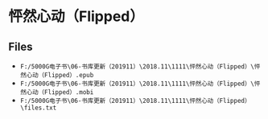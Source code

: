 # 怦然心动（Flipped）

## Files

- `F:/5000G电子书\06-书库更新（201911）\2018.11\1111\怦然心动（Flipped）\怦然心动（Flipped）.epub`
- `F:/5000G电子书\06-书库更新（201911）\2018.11\1111\怦然心动（Flipped）\怦然心动（Flipped）.mobi`
- `F:/5000G电子书\06-书库更新（201911）\2018.11\1111\怦然心动（Flipped）\files.txt`
